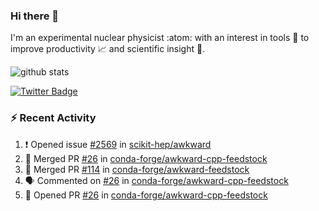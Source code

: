 ### Hi there 👋 

I'm an experimental nuclear physicist :atom: with an interest in tools :wrench: to improve productivity :chart_with_upwards_trend: and scientific insight :telescope:.

![github stats](https://github-readme-stats.vercel.app/api?username=agoose77&show_icons=true&hide_rank=true&hide_title=true&bg_color=30,e76445,904e95&text_color=efe3ec&icon_color=efe3ec)
<!--
**agoose77/agoose77** is a ✨ _special_ ✨ repository because its `README.md` (this file) appears on your GitHub profile.

Here are some ideas to get you started:

- 🔭 I’m currently working on ...
- 🌱 I’m currently learning ...
- 👯 I’m looking to collaborate on ...
- 🤔 I’m looking for help with ...
- 💬 Ask me about ...
- 📫 How to reach me: ...
- 😄 Pronouns: ...
- ⚡ Fun fact: ...
-->

[![Twitter Badge](https://img.shields.io/twitter/follow/agoose77?style=flat-square&logo=Twitter&logoColor=white&color=cornflowerblue)](https://twitter.com/agoose77)

### :zap: Recent Activity

<!--START_SECTION:activity-->
1. ❗ Opened issue [#2569](https://github.com/scikit-hep/awkward/issues/2569) in [scikit-hep/awkward](https://github.com/scikit-hep/awkward)
2. 🎉 Merged PR [#26](https://github.com/conda-forge/awkward-cpp-feedstock/pull/26) in [conda-forge/awkward-cpp-feedstock](https://github.com/conda-forge/awkward-cpp-feedstock)
3. 🎉 Merged PR [#114](https://github.com/conda-forge/awkward-feedstock/pull/114) in [conda-forge/awkward-feedstock](https://github.com/conda-forge/awkward-feedstock)
4. 🗣 Commented on [#26](https://github.com/conda-forge/awkward-cpp-feedstock/issues/26) in [conda-forge/awkward-cpp-feedstock](https://github.com/conda-forge/awkward-cpp-feedstock)
5. 💪 Opened PR [#26](https://github.com/conda-forge/awkward-cpp-feedstock/pull/26) in [conda-forge/awkward-cpp-feedstock](https://github.com/conda-forge/awkward-cpp-feedstock)
<!--END_SECTION:activity-->
